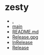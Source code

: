 zesty
========================

- [.](.)
- [main](main)
- [README.md](README.md)
- [Release.gpg](Release.gpg)
- [InRelease](InRelease)
- [Release](Release)

